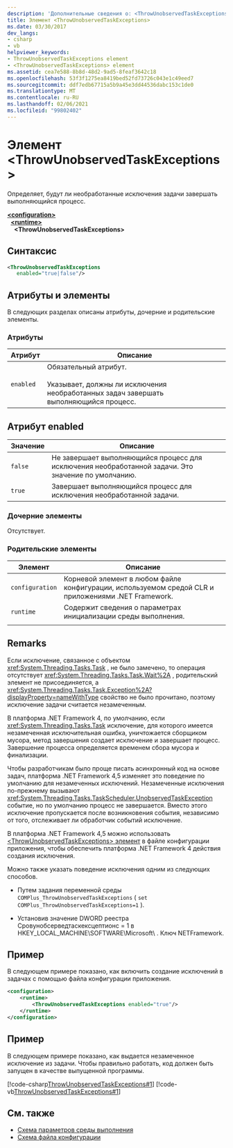 ```yaml
---
description: 'Дополнительные сведения о: <ThrowUnobservedTaskExceptions> element'
title: Элемент <ThrowUnobservedTaskExceptions>
ms.date: 03/30/2017
dev_langs:
- csharp
- vb
helpviewer_keywords:
- ThrowUnobservedTaskExceptions element
- <ThrowUnobservedTaskExceptions> element
ms.assetid: cea7e588-8b8d-48d2-9ad5-8feaf3642c18
ms.openlocfilehash: 53f3f1275ea8419bed52fd73726c043e1c49eed7
ms.sourcegitcommit: ddf7edb67715a5b9a45e3dd44536dabc153c1de0
ms.translationtype: MT
ms.contentlocale: ru-RU
ms.lasthandoff: 02/06/2021
ms.locfileid: "99802402"
---
```

# <a name="throwunobservedtaskexceptions-element"></a>Элемент \<ThrowUnobservedTaskExceptions>

Определяет, будут ли необработанные исключения задачи завершать выполняющийся процесс.  
  
[**\<configuration>**](../configuration-element.md)\
&nbsp;&nbsp;[**\<runtime>**](runtime-element.md)\
&nbsp;&nbsp;&nbsp;&nbsp;**\<ThrowUnobservedTaskExceptions>**  
  
## <a name="syntax"></a>Синтаксис  
  
```xml  
<ThrowUnobservedTaskExceptions  
   enabled="true|false"/>  
```  
  
## <a name="attributes-and-elements"></a>Атрибуты и элементы  

 В следующих разделах описаны атрибуты, дочерние и родительские элементы.  
  
### <a name="attributes"></a>Атрибуты  
  
|Атрибут|Описание|  
|---------------|-----------------|  
|`enabled`|Обязательный атрибут.<br /><br /> Указывает, должны ли исключения необработанных задач завершать выполняющийся процесс.|  
  
## <a name="enabled-attribute"></a>Атрибут enabled  
  
|Значение|Описание|  
|-----------|-----------------|  
|`false`|Не завершает выполняющийся процесс для исключения необработанной задачи. Это значение по умолчанию.|  
|`true`|Завершает выполняющийся процесс для исключения необработанной задачи.|  
  
### <a name="child-elements"></a>Дочерние элементы  

 Отсутствует.  
  
### <a name="parent-elements"></a>Родительские элементы  
  
|Элемент|Описание|  
|-------------|-----------------|  
|`configuration`|Корневой элемент в любом файле конфигурации, используемом средой CLR и приложениями .NET Framework.|  
|`runtime`|Содержит сведения о параметрах инициализации среды выполнения.|  
|||  
  
## <a name="remarks"></a>Remarks  

 Если исключение, связанное с объектом <xref:System.Threading.Tasks.Task> , не было замечено, то операция отсутствует <xref:System.Threading.Tasks.Task.Wait%2A> , родительский элемент не присоединяется, а <xref:System.Threading.Tasks.Task.Exception%2A?displayProperty=nameWithType> свойство не было прочитано, поэтому исключение задачи считается незамеченным.  
  
 В платформа .NET Framework 4, по умолчанию, если <xref:System.Threading.Tasks.Task> исключение, для которого имеется незамеченная исключительная ошибка, уничтожается сборщиком мусора, метод завершения создает исключение и завершает процесс. Завершение процесса определяется временем сбора мусора и финализации.  
  
 Чтобы разработчикам было проще писать асинхронный код на основе задач, платформа .NET Framework 4,5 изменяет это поведение по умолчанию для незамеченных исключений. Незамеченные исключения по-прежнему вызывают <xref:System.Threading.Tasks.TaskScheduler.UnobservedTaskException> событие, но по умолчанию процесс не завершается. Вместо этого исключение пропускается после возникновения события, независимо от того, отслеживает ли обработчик событий исключение.  
  
 В платформа .NET Framework 4,5 можно использовать [ \<ThrowUnobservedTaskExceptions> элемент](throwunobservedtaskexceptions-element.md) в файле конфигурации приложения, чтобы обеспечить платформа .NET Framework 4 действия создания исключения.  
  
 Можно также указать поведение исключения одним из следующих способов.  
  
- Путем задания переменной среды `COMPlus_ThrowUnobservedTaskExceptions` ( `set COMPlus_ThrowUnobservedTaskExceptions=1` ).  
  
- Установив значение DWORD реестра Сровунобсерведтаскексцептионс = 1 в HKEY_LOCAL_MACHINE\SOFTWARE\Microsoft\\ . Ключ NETFramework.  
  
## <a name="example"></a>Пример  

 В следующем примере показано, как включить создание исключений в задачах с помощью файла конфигурации приложения.  
  
```xml  
<configuration>
    <runtime>
        <ThrowUnobservedTaskExceptions enabled="true"/>
    </runtime>
</configuration>  
```  
  
## <a name="example"></a>Пример  

 В следующем примере показано, как выдается незамеченное исключение из задачи. Чтобы правильно работать, код должен быть запущен в качестве выпущенной программы.  
  
 [!code-csharp[ThrowUnobservedTaskExceptions#1](../../../../../samples/snippets/csharp/VS_Snippets_CLR/throwunobservedtaskexceptions/cs/program.cs#1)]
 [!code-vb[ThrowUnobservedTaskExceptions#1](../../../../../samples/snippets/visualbasic/VS_Snippets_CLR/throwunobservedtaskexceptions/vb/program.vb#1)]  
  
## <a name="see-also"></a>См. также

- [Схема параметров среды выполнения](index.md)
- [Схема файла конфигурации](../index.md)
